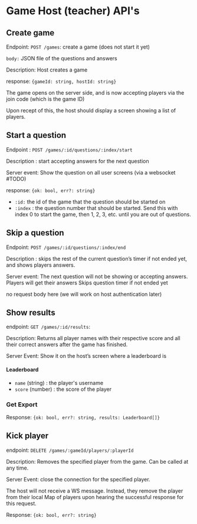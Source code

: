 # Game Host (teacher) API's

## Create game
Endpoint: `POST /games`: create a game (does not start it yet)

`body:` JSON file of the questions and answers

Description: Host creates a game

response: `{gameId: string, hostId: string}`

The game opens on the server side, and is now accepting players via the join code (which is the game ID)

Upon recept of this, the host should display a screen showing a list of players. 

## Start a question

Endpoint : `POST /games/:id/questions/:index/start`

Description : start accepting answers for the next question 

Server event: Show the question on all user screens (via a websocket #TODO)

response: `{ok: bool, err?: string}`

- `:id:` the id of the game that the question should be started on
- `:index` : the question number that should be started.
  Send this with index 0 to start the game, then 1, 2, 3, etc. until you are out of questions.

## Skip a question

Endpoint: `POST /games/:id/questions/:index/end`

Description : skips the rest of the current question’s timer if not ended yet, and shows players answers. 

Server event: The next question will not be showing or accepting answers. 
Players will get their answers
Skips question timer if not ended yet

no request body here (we will work on host authentication later)


## Show results
endpoint: `GET /games/:id/results`:

Description: Returns all player names with their respective score and all their correct answers after the game has finished.

Server Event: Show it on the host’s screen
where a leaderboard is 

#### Leaderboard
- `name` (string) : the player's username 
- `score` (number) : the score of the player

### Get Export

Response: `{ok: bool, err?: string, results: Leaderboard[]}`


## Kick player

endpoint: `DELETE /games/:gameId/players/:playerId`

Description: Removes the specified player from the game. Can be called at any time.

Server Event: close the connection for the specified player.

The host will not receive a WS message. Instead, they remove the player from their local Map of players upon hearing the successful response for this request.

Response: `{ok: bool, err?: string}`
